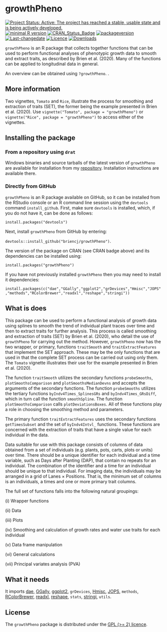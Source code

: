# growthPheno

[![Project Status: Active:  The project has reached a stable, usable state and is being actively developed.](http://www.repostatus.org/badges/latest/active.svg)](http://www.repostatus.org/#active)
[![minimal R version](https://img.shields.io/badge/R%3E%3D-3.5.0-6666ff.svg)](https://cran.r-project.org/)
[![CRAN_Status_Badge](http://www.r-pkg.org/badges/version/growthPheno)](https://cran.r-project.org/package=growthPheno)
[![packageversion](https://img.shields.io/badge/Package%20version-2.1.14-orange.svg?style=flat-square)](/commits/master)
[![Last-changedate](https://img.shields.io/badge/last%20change-2022--10--31-yellowgreen.svg)](/commits/master)
[![Licence](https://img.shields.io/badge/license-GPL%20(%3E%3D2)-green.svg)](http://choosealicense.com/licenses/gpl-2.0/)
[![Downloads](https://cranlogs.r-pkg.org/badges/last-week/growthPheno)](commits/master)


`growthPheno` is an R package that collects together functions that can be used to perform functional analyses of phenotypic growth data to smooth and extract traits, as described by Brien et al. (2020). Many of the functions can be applied to longitudinal data in general.

An overview can be obtained using `?growthPheno`. . 

## More information

Two vignettes, `Tomato` and `Rice`, illustrate the process for smoothing and extraction of traits (SET), the former being the example presented in Brien et al. (2020). Use `vignette("Tomato", package = "growthPheno")` or `vignette("Rice", package = "growthPheno")` to access either of the vignettes.

## Installing the package

### From a repository using `drat`

Windows binaries and source tarballs of the latest version of `growthPheno` are available for installation from my [repository](http://chris.brien.name/rpackages). Installation instructions are available there.

### Directly from  GitHub

`growthPheno` is an R package available on GitHub, so it can be installed from the RStudio console or an R command line session using the `devtools` command `install_github`. First, make sure `devtools` is installed, which, if you do not have it, can be done as follows:

`install.packages("devtools")`

Next, install `growthPheno` from GitHub by entering:

`devtools::install_github("briencj/growthPheno")`.

The version of the package on CRAN (see CRAN badge above) and its dependencies can be installed using:

`install.packages("growthPheno")`


If you have not previously installed `growthPheno` then you may need to install it dependencies:

`install.packages(c("dae","GGally","ggplot2","grDevices","Hmisc","JOPS","methods","RColorBrewer","readxl","reshape","stringi"))`

## What is does

This package can be used to perform a functional analysis of growth data using splines to smooth the trend of individual plant traces over time and then to extract traits for further analysis. This process is called smoothing and extraction of traits (SET) by Brien et al. (2020), who detail the use of `growthPheno` for carrying out the method. However, `growthPheno` now has the two wrapper, or primary, functions `traitSmooth` and  `traitExtractFeatures` that implement the SET approach. These may be the only functions that are used in that the complete SET process can be carried out using only them. The `Tomato` vignette illustrates their use for the example presented in Brien et al. (2020). 

The function `traitSmooth` utilizes the secondary functions `probeSmooths`, `plotSmoothsComparison` and `plotSmoothsMedianDevns` and accepts the arguments of the secondary functions. The function `probeSmooths` utilizes the tertiary functions `byIndv4Times_SplinesGRs` and `byIndv4Times_GRsDiff`, which in turn call the function `smoothSpline`. The function `plotSmoothsComparison` calls `plotDeviationsBoxes`. All of these functions play a role in choosing the smoothing method and parameters. 

The primary function `traitExtractFeatures` uses the secondary functions `getTimesSubset` and the set of `byIndv4Intvl_` functions. These functions are concerned with the extraction of traits that have a single value for each individual in the data. 

Data suitable for use with this package consists of columns of data obtained from a set of individuals (e.g. plants, pots, carts, plots or units) over time. There should be a unique identifier for each individual and a time variable, such as Days after Planting (DAP),  that contain no repeats for an individual. The combination of the identifier and a time for an individual should be unique to that individual. For imaging data, the individuals may be arranged in a grid of Lanes $\times$ Positions. That is, the minimum set of columns is an individuals, a times and one or more primary trait columns.

The full set of functions falls into the following natural groupings: 

(i) Wrapper functions

(ii) Data 

(iii) Plots

(iv) Smoothing and calculation of growth rates and water use traits for each individual

(v) Data frame manipulation

(vi) General calculations 

(vii) Principal variates analysis (PVA)


## What it needs  
  
It imports [dae](<https://CRAN.R-project.org/package=dae>), [GGally](<https://CRAN.R-project.org/package=GGally>), [ggplot2](<https://CRAN.R-project.org/package=ggplot2>), `grDevices`, [Hmisc](<https://CRAN.R-project.org/package=Hmisc>), [JOPS](<https://CRAN.R-project.org/package=JOPS>), `methods`,  [RColorBrewer](<https://CRAN.R-project.org/package=RColorBrewer>), [readxl](<https://CRAN.R-project.org/package=readxl>),  [reshape](<https://CRAN.R-project.org/package=reshape>), `stats`, [stringi](<https://CRAN.R-project.org/package=stringi>), `utils`.

## License

The `growthPheno` package is distributed under the [GPL (>= 2) licence](<https://opensource.org/licenses/GPL-2.0>).
